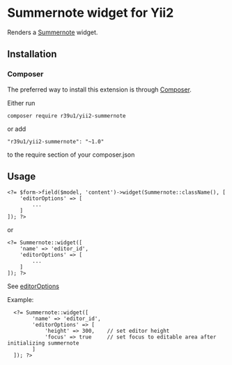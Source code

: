 # Summernote widget for Yii2

Renders a [Summernote](https://summernote.org/) widget.

## Installation

### Composer

The preferred way to install this extension is through [Composer](http://getcomposer.org/).

Either run

	composer require r39u1/yii2-summernote

or add

	"r39u1/yii2-summernote": "~1.0"

to the require section of your composer.json

## Usage

	<?= $form->field($model, 'content')->widget(Summernote::className(), [
        'editorOptions' => [
            ...
        ]
	]); ?>

or

	<?= Summernote::widget([
        'name' => 'editor_id',
        'editorOptions' => [
            ...
        ]
	]); ?>

See [editorOptions](https://summernote.org/getting-started/#height-and-focus)

Example:

```
  <?= Summernote::widget([
        'name' => 'editor_id',
        'editorOptions' => [
            'height' => 300,    // set editor height
            'focus' => true     // set focus to editable area after initializing summernote
        ]
  ]); ?>
```
